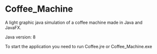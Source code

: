 # Coffee_Machine

A light graphic java simulation of a coffee machine made in Java and JavaFX.

Java version: 8

To start the application you need to run Coffee.jre or Coffee_Machine.exe
